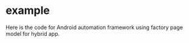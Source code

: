 # example

Here is the code for Android automation framework using factory page model for hybrid app.
